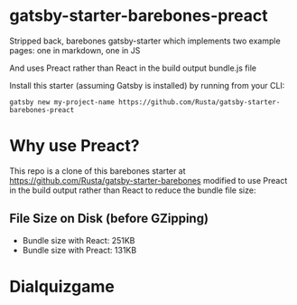 # gatsby-starter-barebones-preact
Stripped back, barebones gatsby-starter which implements two example pages: one in markdown, one in JS

And uses Preact rather than React in the build output bundle.js file

Install this starter (assuming Gatsby is installed) by running from your CLI:

```
gatsby new my-project-name https://github.com/Rusta/gatsby-starter-barebones-preact
```

# Why use Preact?
This repo is a clone of this barebones starter at https://github.com/Rusta/gatsby-starter-barebones modified to use Preact in the build output rather than React to reduce the bundle file size:

## File Size on Disk (before GZipping)
- Bundle size with React: 251KB
- Bundle size with Preact: 131KB
# Dialquizgame
